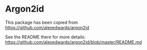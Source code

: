 # Argon2id

This package has been copied from https://github.com/alexedwards/argon2id

See the README there for more details: https://github.com/alexedwards/argon2id/blob/master/README.md
